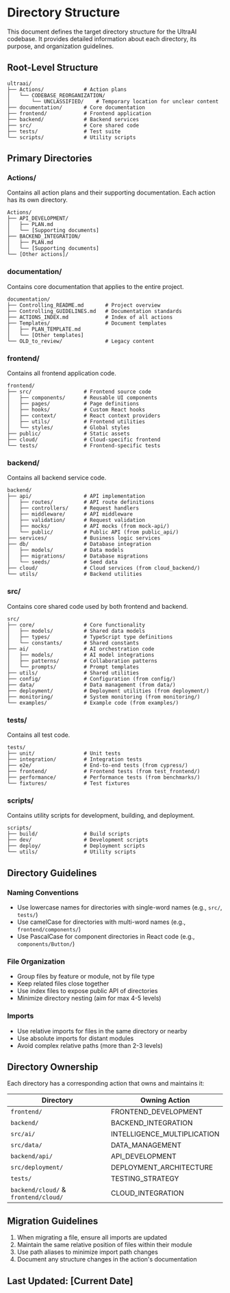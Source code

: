# Directory Structure

This document defines the target directory structure for the UltraAI codebase. It provides detailed information about each directory, its purpose, and organization guidelines.

## Root-Level Structure

```
ultraai/
├── Actions/             # Action plans
│   └── CODEBASE_REORGANIZATION/
│       └── UNCLASSIFIED/    # Temporary location for unclear content
├── documentation/       # Core documentation
├── frontend/            # Frontend application
├── backend/             # Backend services
├── src/                 # Core shared code
├── tests/               # Test suite
└── scripts/             # Utility scripts
```

## Primary Directories

### Actions/

Contains all action plans and their supporting documentation. Each action has its own directory.

```
Actions/
├── API_DEVELOPMENT/
│   ├── PLAN.md
│   └── [Supporting documents]
├── BACKEND_INTEGRATION/
│   ├── PLAN.md
│   └── [Supporting documents]
└── [Other actions]/
```

### documentation/

Contains core documentation that applies to the entire project.

```
documentation/
├── Controlling_README.md       # Project overview
├── Controlling_GUIDELINES.md   # Documentation standards
├── ACTIONS_INDEX.md            # Index of all actions
├── Templates/                  # Document templates
│   ├── PLAN_TEMPLATE.md
│   └── [Other templates]
└── OLD_to_review/              # Legacy content
```

### frontend/

Contains all frontend application code.

```
frontend/
├── src/                 # Frontend source code
│   ├── components/      # Reusable UI components
│   ├── pages/           # Page definitions
│   ├── hooks/           # Custom React hooks
│   ├── context/         # React context providers
│   ├── utils/           # Frontend utilities
│   └── styles/          # Global styles
├── public/              # Static assets
├── cloud/               # Cloud-specific frontend
└── tests/               # Frontend-specific tests
```

### backend/

Contains all backend service code.

```
backend/
├── api/                 # API implementation
│   ├── routes/          # API route definitions
│   ├── controllers/     # Request handlers
│   ├── middleware/      # API middleware
│   ├── validation/      # Request validation
│   ├── mocks/           # API mocks (from mock-api/)
│   └── public/          # Public API (from public_api/)
├── services/            # Business logic services
├── db/                  # Database integration
│   ├── models/          # Data models
│   ├── migrations/      # Database migrations
│   └── seeds/           # Seed data
├── cloud/               # Cloud services (from cloud_backend/)
└── utils/               # Backend utilities
```

### src/

Contains core shared code used by both frontend and backend.

```
src/
├── core/                # Core functionality
│   ├── models/          # Shared data models
│   ├── types/           # TypeScript type definitions
│   └── constants/       # Shared constants
├── ai/                  # AI orchestration code
│   ├── models/          # AI model integrations
│   ├── patterns/        # Collaboration patterns
│   └── prompts/         # Prompt templates
├── utils/               # Shared utilities
├── config/              # Configuration (from config/)
├── data/                # Data management (from data/)
├── deployment/          # Deployment utilities (from deployment/)
├── monitoring/          # System monitoring (from monitoring/)
└── examples/            # Example code (from examples/)
```

### tests/

Contains all test code.

```
tests/
├── unit/                # Unit tests
├── integration/         # Integration tests
├── e2e/                 # End-to-end tests (from cypress/)
├── frontend/            # Frontend tests (from test_frontend/)
├── performance/         # Performance tests (from benchmarks/)
└── fixtures/            # Test fixtures
```

### scripts/

Contains utility scripts for development, building, and deployment.

```
scripts/
├── build/               # Build scripts
├── dev/                 # Development scripts
├── deploy/              # Deployment scripts
└── utils/               # Utility scripts
```

## Directory Guidelines

### Naming Conventions

- Use lowercase names for directories with single-word names (e.g., `src/`, `tests/`)
- Use camelCase for directories with multi-word names (e.g., `frontend/components/`)
- Use PascalCase for component directories in React code (e.g., `components/Button/`)

### File Organization

- Group files by feature or module, not by file type
- Keep related files close together
- Use index files to expose public API of directories
- Minimize directory nesting (aim for max 4-5 levels)

### Imports

- Use relative imports for files in the same directory or nearby
- Use absolute imports for distant modules
- Avoid complex relative paths (more than 2-3 levels)

## Directory Ownership

Each directory has a corresponding action that owns and maintains it:

| Directory | Owning Action |
|-----------|---------------|
| `frontend/` | FRONTEND_DEVELOPMENT |
| `backend/` | BACKEND_INTEGRATION |
| `src/ai/` | INTELLIGENCE_MULTIPLICATION |
| `src/data/` | DATA_MANAGEMENT |
| `backend/api/` | API_DEVELOPMENT |
| `src/deployment/` | DEPLOYMENT_ARCHITECTURE |
| `tests/` | TESTING_STRATEGY |
| `backend/cloud/` & `frontend/cloud/` | CLOUD_INTEGRATION |

## Migration Guidelines

1. When migrating a file, ensure all imports are updated
2. Maintain the same relative position of files within their module
3. Use path aliases to minimize import path changes
4. Document any structure changes in the action's documentation

## Last Updated: [Current Date]
